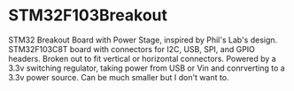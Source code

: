 # STM32F103Breakout
STM32 Breakout Board with Power Stage, inspired by Phil's Lab's design. 
STM32F103C8T board with connectors for I2C, USB, SPI, and GPIO headers.
Broken out to fit vertical or horizontal connectors.
Powered by a 3.3v switching regulator, taking power from USB or Vin and
conrverting to a 3.3v power source. Can be much smaller but I don't want to.

